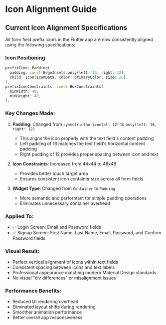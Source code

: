 # Icon Alignment Guide

## Current Icon Alignment Specifications

All form field prefix icons in the Flutter app are now consistently aligned using the following specifications:

### Icon Positioning
```dart
prefixIcon: Padding(
  padding: const EdgeInsets.only(left: 16, right: 12),
  child: Icon(IconData, color: primaryColor, size: 20),
),
prefixIconConstraints: const BoxConstraints(
  minWidth: 48,
  minHeight: 48,
),
```

### Key Changes Made:
1. **Padding**: Changed from `symmetric(horizontal: 12)` to `only(left: 16, right: 12)`
   - This aligns the icon properly with the text field's content padding
   - Left padding of 16 matches the text field's horizontal content padding
   - Right padding of 12 provides proper spacing between icon and text

2. **Icon Constraints**: Increased from 44x44 to 48x48
   - Provides better touch target area
   - Ensures consistent icon container size across all form fields

3. **Widget Type**: Changed from `Container` to `Padding`
   - More semantic and performant for simple padding operations
   - Eliminates unnecessary container overhead

### Applied To:
- ✅ Login Screen: Email and Password fields
- ✅ Signup Screen: First Name, Last Name, Email, Password, and Confirm Password fields

### Visual Result:
- Perfect vertical alignment of icons within text fields
- Consistent spacing between icons and text labels
- Professional appearance matching modern Material Design standards
- No visual "div differences" or misalignment issues

### Performance Benefits:
- Reduced UI rendering overhead
- Eliminated layout shifts during rendering
- Smoother animation performance
- Better overall app responsiveness
